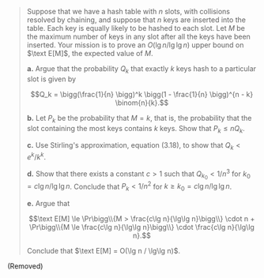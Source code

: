 > Suppose that we have a hash table with $n$ slots, with collisions resolved by chaining, and suppose that $n$ keys are inserted into the table. Each key is equally likely to be hashed to each slot. Let $M$ be the maximum number of keys in any slot after all the keys have been inserted. Your mission is to prove an $O(\lg n / \lg\lg n)$ upper bound on $\text E[M]$, the expected value of $M$.
>
> **a.** Argue that the probability $Q_k$ that exactly $k$ keys hash to a particular slot is given by
>
> $$Q_k = \bigg(\frac{1}{n} \bigg)^k \bigg(1 - \frac{1}{n} \bigg)^{n - k} \binom{n}{k}.$$
>
> **b.** Let $P_k$ be the probability that $M = k$, that is, the probability that the slot containing the most keys contains $k$ keys. Show that $P_k \le n Q_k$.
>
> **c.** Use Stirling's approximation, equation $\text{(3.18)}$, to show that $Q_k < e^k / k^k$.
>
> **d.** Show that there exists a constant $c > 1$ such that $Q_{k_0} < 1 / n^3$ for $k_0 = c\lg n / \lg\lg n$. Conclude that $P_k < 1 / n^2$ for $k \ge k_0 = c\lg n / \lg\lg n$.
>
> **e.** Argue that
>
> $$\text E[M] \le \Pr\bigg\\{M > \frac{c\lg n}{\lg\lg n}\bigg\\} \cdot n + \Pr\bigg\\{M \le \frac{c\lg n}{\lg\lg n}\bigg\\} \cdot \frac{c\lg n}{\lg\lg n}.$$
>
> Conclude that $\text E[M] = O(\lg n / \lg\lg n)$.

(Removed)
